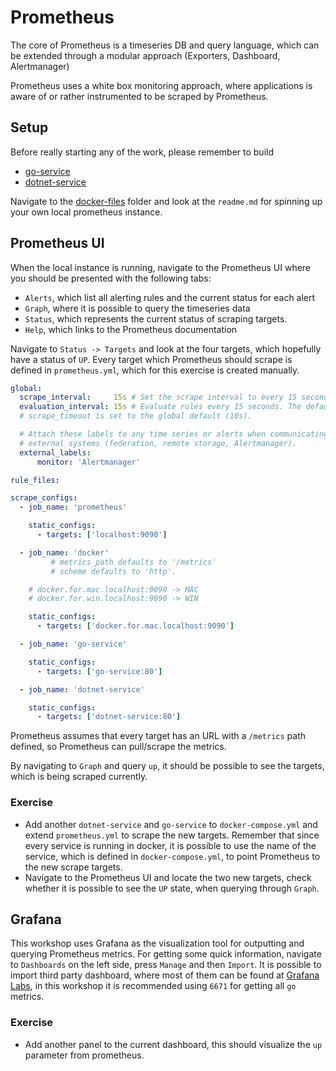 # Prometheus

The core of Prometheus is a timeseries DB and query language, which can be
extended through a modular approach (Exporters, Dashboard, Alertmanager)

Prometheus uses a white box monitoring approach, where applications is aware of
or rather instrumented to be scraped by Prometheus.

## Setup

Before really starting any of the work, please remember to build 

- [go-service](../services/go-service) 
- [dotnet-service](../services/dotnet-service)

Navigate to the [docker-files](../docker-files/prometheus-grafana/) folder and
look at the `readme.md` for spinning up your own local prometheus instance.

## Prometheus UI

When the local instance is running, navigate to the Prometheus UI where you
should be presented with the following tabs:

- `Alerts`, which list all alerting rules and the current status for each alert
- `Graph`, where it is possible to query the timeseries data
- `Status`, which represents the current status of scraping targets.
- `Help`, which links to the Prometheus documentation

Navigate to `Status -> Targets` and look at the four targets, which hopefully
have a status of `UP`. Every target which Prometheus should scrape is defined in
`prometheus.yml`, which for this exercise is created manually.

```yaml
global:
  scrape_interval:     15s # Set the scrape interval to every 15 seconds. Default is every 1 minute.
  evaluation_interval: 15s # Evaluate rules every 15 seconds. The default is every 1 minute.
  # scrape_timeout is set to the global default (10s).

  # Attach these labels to any time series or alerts when communicating with
  # external systems (federation, remote storage, Alertmanager).
  external_labels:
      monitor: 'Alertmanager'

rule_files:

scrape_configs:
  - job_name: 'prometheus'

    static_configs:
      - targets: ['localhost:9090']

  - job_name: 'docker'
         # metrics_path defaults to '/metrics'
         # scheme defaults to 'http'.

    # docker.for.mac.localhost:9090 -> MAC
    # docker.for.win.localhost:9090 -> WIN

    static_configs:
      - targets: ['docker.for.mac.localhost:9090']

  - job_name: 'go-service'

    static_configs:
      - targets: ['go-service:80']

  - job_name: 'dotnet-service'

    static_configs:
      - targets: ['dotnet-service:80']
```

Prometheus assumes that every target has an URL with a `/metrics` path defined,
so Prometheus can pull/scrape the metrics.

By navigating to `Graph` and query `up`, it should be possible to see the
targets, which is being scraped currently.

### Exercise

- Add another `dotnet-service` and `go-service` to `docker-compose.yml` and
  extend `prometheus.yml` to scrape the new targets. Remember that since every
  service is running in docker, it is possible to use the name of the service,
  which is defined in `docker-compose.yml`, to point Prometheus to the new scrape
  targets.
- Navigate to the Prometheus UI and locate the two new targets, check whether it
  is possible to see the `UP` state, when querying through `Graph`.

## Grafana

This workshop uses Grafana as the visualization tool for outputting and querying
Prometheus metrics. For getting some quick information, navigate to `Dashboards`
on the left side, press `Manage` and then `Import`. It is possible to import
third party dashboard, where most of them can be found at [Grafana
Labs](https://grafana.com/dashboards), in this workshop it is recommended using
`6671` for getting all `go` metrics.

### Exercise

- Add another panel to the current dashboard, this should visualize the `up`
  parameter from prometheus.

